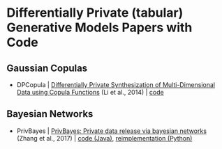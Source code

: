# Differentially Private (tabular) Generative Models Papers with Code

## Gaussian Copulas
* DPCopula | [Differentially Private Synthesization of Multi-Dimensional Data using Copula Functions](http://www.openproceedings.org/EDBT/2014/paper_74.pdf) (Li et al., 2014) | [code](https://github.com/Emory-AIMS/DPCopula)


## Bayesian Networks
* PrivBayes | [PrivBayes: Private data release via bayesian networks](https://dl.acm.org/doi/abs/10.1145/3134428) (Zhang et al., 2017) | [code (Java)](https://sourceforge.net/projects/privbayes/), [reimplementation (Python)](https://github.com/DataResponsibly/DataSynthesizer/blob/master/DataSynthesizer/lib/PrivBayes.py)


